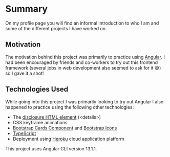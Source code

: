 # Summary
On my profile page you will find an informal introduction to who I am and some of the different projects I have worked on.

## Motivation
The motivation behind this project was primarily to practice using [Angular](https://angular.io/ "Angular Main Page").
I had been encouraged by friends and co-workers to try out this frontend framework (several jobs in web development also seemed to ask for it :sweat_smile:) so I gave it a shot!

## Technologies Used
While going into this project I was primarily looking to try out Angular I also happened to practice using the following other technologies:
- The [disclosure HTML element](https://developer.mozilla.org/en-US/docs/Web/HTML/Element/details "MDN page on the disclosure element") (&lt;details&gt;)
- CSS keyframe animations
- [Bootstrap Cards Component](https://getbootstrap.com/docs/4.6/components/card/ "Bootstrap Card Component") and [Bootstrap Icons](https://icons.getbootstrap.com/ "Bootstrap Icons Main Page")
- [TypeScript](https://www.typescriptlang.org/ "TypeScript main page")
- Deployment using [Heroku](https://www.heroku.com/ "Heroku Main Page") cloud application platform

This project uses Angular CLI version 13.1.1.